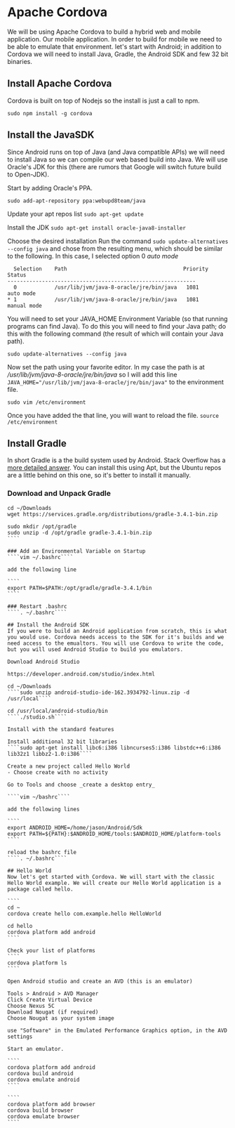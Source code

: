 # Apache Cordova
We will be using Apache Cordova to build a hybrid web and mobile application. Our mobile application. In order to build for mobile we need to be able to emulate that environment. let's start with Android; in addition to Cordova we will need to install Java, Gradle, the Android SDK and few 32 bit binaries.

## Install Apache Cordova

Cordova is built on top of Nodejs so the install is just a call to npm.

````sudo npm install -g cordova````

## Install the JavaSDK
Since Android runs on top of Java (and Java compatible APIs) we will need to install Java so we can compile our web based build into Java. We will use Oracle's JDK for this (there are rumors that Google will switch future build to Open-JDK).

Start by adding Oracle's PPA.

````sudo add-apt-repository ppa:webupd8team/java````

Update your apt repos list
````sudo apt-get update````

Install the JDK
````sudo apt-get install oracle-java8-installer````

Choose the desired installation
Run the command ````sudo update-alternatives --config java```` and chose from the resulting menu, which should be similar to the following. In this case, I selected option 0 _auto mode_

````
  Selection    Path                                     Priority   Status
------------------------------------------------------------
  0            /usr/lib/jvm/java-8-oracle/jre/bin/java   1081      auto mode
* 1            /usr/lib/jvm/java-8-oracle/jre/bin/java   1081      manual mode
````

You will need to set your JAVA_HOME Environment Variable (so that running programs can  find Java). To do this you will need to find your Java path; do this with the following command (the result of which will contain your Java path).

````sudo update-alternatives --config java````

Now set the path using your favorite editor. In my case the path is at _/usr/lib/jvm/java-8-oracle/jre/bin/java_ so I will add this line ````JAVA_HOME="/usr/lib/jvm/java-8-oracle/jre/bin/java"```` to the environment file.

````sudo vim /etc/environment````

Once you have added the that line, you will want to reload the file.
````source /etc/environment````

## Install Gradle
In short Gradle is a the build system used by Android. Stack Overflow has a [more detailed answer](https://stackoverflow.com/questions/16754643/what-is-gradle-in-android-studio). You can install this using Apt, but the Ubuntu repos are a little behind on this one, so it's better to install it manually.

### Download and Unpack Gradle
`````
cd ~/Downloads
wget https://services.gradle.org/distributions/gradle-3.4.1-bin.zip

sudo mkdir /opt/gradle
sudo unzip -d /opt/gradle gradle-3.4.1-bin.zip
````

### Add an Environmental Variable on Startup
````vim ~/.bashrc````

add the following line

````
export PATH=$PATH:/opt/gradle/gradle-3.4.1/bin
````

### Restart .bashrc
````. ~/.bashrc````

## Install the Android SDK
If you were to build an Android application from scratch, this is what you would use. Cordova needs access to the SDK for it's builds and we need access to the emualtors. You will use Cordova to write the code, but you will used Android Studio to build you emulators.

Download Android Studio

https://developer.android.com/studio/index.html

cd ~/Downloads
````sudo unzip android-studio-ide-162.3934792-linux.zip -d /usr/local````

cd /usr/local/android-studio/bin
````./studio.sh````

Install with the standard features

Install additional 32 bit libraries
````sudo apt-get install libc6:i386 libncurses5:i386 libstdc++6:i386 lib32z1 libbz2-1.0:i386````

Create a new project called Hello World
- Choose create with no activity

Go to Tools and choose _create a desktop entry_

````vim ~/bashrc````

add the following lines

````
export ANDROID_HOME=/home/jason/Android/Sdk
export PATH=${PATH}:$ANDROID_HOME/tools:$ANDROID_HOME/platform-tools
````

reload the bashrc file
````. ~/.bashrc````

## Hello World
Now let's get started with Cordova. We will start with the classic Hello World example. We will create our Hello World application is a package called hello.

````
cd ~
cordova create hello com.example.hello HelloWorld

cd hello
cordova platform add android
````

Check your list of platforms
````
cordova platform ls
````

Open Android studio and create an AVD (this is an emulator)

Tools > Android > AVD Manager
Click Create Virtual Device
Choose Nexus 5C
Download Nougat (if required)
Choose Nougat as your system image

use "Software" in the Emulated Performance Graphics option, in the AVD settings

Start an emulator.

````
cordova platform add android
cordova build android
cordova emulate android
````

````
cordova platform add browser
cordova build browser
cordova emulate browser
````
